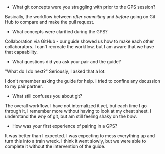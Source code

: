 * What git concepts were you struggling with prior to the GPS session?

Basically, the workflow between *after commiting* and *before* going on Git Hub to compare and make the pull request.

* What concepts were clarified during the GPS?

Collaboration via GitHub - our guide showed us how to make each other collaborators. I can't recreate the workflow, but I am aware that we have that capaability.

* What questions did you ask your pair and the guide?

"What do I do next?" 
Seriously, I asked that a lot.

I don't remember asking the guide for help. I tried to confine any dscussion to my pair partner.

* What still confuses you about git?

The overall workflow. I have not internalized it yet, but each time I go through it, I remember more without having to look at my cheat sheet. I understand the *why* of git, but am still feeling shaky on the *how*.

* How was your first experience of pairing in a GPS?

It was better than I expected. I was expecting to mess everything up and turn this into a train wreck.
I think it went slowly, but we were able to complete it without the intervention of the guide.